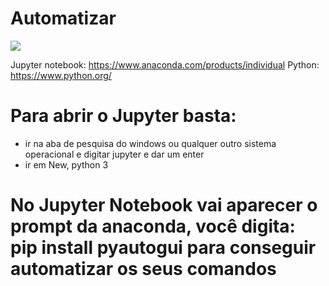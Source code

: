 # Automatizar
<img src="https://miro.medium.com/max/1200/1*rBEsEXaC-B6baLCFxGqR4Q.png">

Jupyter notebook: https://www.anaconda.com/products/individual
Python: https://www.python.org/

# Para abrir o Jupyter basta:
  * ir na aba de pesquisa do windows ou qualquer outro sistema operacional e digitar jupyter e dar um enter
  * ir em New, python 3
# No Jupyter Notebook vai aparecer o prompt da anaconda, você digita: pip install pyautogui para conseguir automatizar os seus comandos
